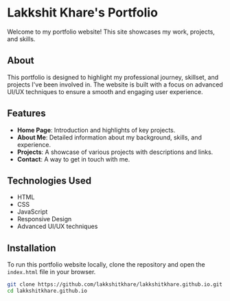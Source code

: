 # Lakkshit Khare's Portfolio

Welcome to my portfolio website! This site showcases my work, projects, and skills.

## About

This portfolio is designed to highlight my professional journey, skillset, and projects I've been involved in. The website is built with a focus on advanced UI/UX techniques to ensure a smooth and engaging user experience.

## Features

- **Home Page**: Introduction and highlights of key projects.
- **About Me**: Detailed information about my background, skills, and experience.
- **Projects**: A showcase of various projects with descriptions and links.
- **Contact**: A way to get in touch with me.

## Technologies Used

- HTML
- CSS
- JavaScript
- Responsive Design
- Advanced UI/UX techniques

## Installation

To run this portfolio website locally, clone the repository and open the `index.html` file in your browser.

```bash
git clone https://github.com/lakkshitkhare/lakkshitkhare.github.io.git
cd lakkshitkhare.github.io
